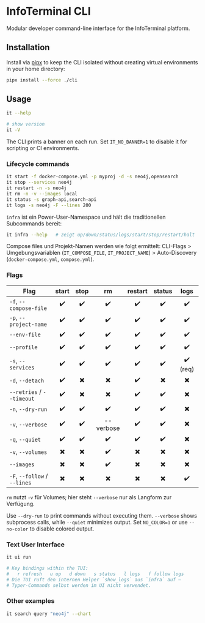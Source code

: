 # InfoTerminal CLI

Modular developer command-line interface for the InfoTerminal platform.

## Installation

Install via [pipx](https://pypa.github.io/pipx/) to keep the CLI isolated
without creating virtual environments in your home directory:

```bash
pipx install --force ./cli
```

## Usage

```bash
it --help

# show version
it -V
```

The CLI prints a banner on each run. Set `IT_NO_BANNER=1` to disable it
for scripting or CI environments.

### Lifecycle commands

```bash
it start -f docker-compose.yml -p myproj -d -s neo4j,opensearch
it stop --services neo4j
it restart -n -s neo4j
it rm -n -v --images local
it status -s graph-api,search-api
it logs -s neo4j -F --lines 200
```

`infra` ist ein Power-User-Namespace und hält die traditionellen
Subcommands bereit:

```bash
it infra --help   # zeigt up/down/status/logs/start/stop/restart/halt
```

Compose files und Projekt-Namen werden wie folgt ermittelt:
CLI-Flags > Umgebungsvariablen (`IT_COMPOSE_FILE`, `IT_PROJECT_NAME`) >
Auto-Discovery (`docker-compose.yml`, `compose.yml`).

### Flags

| Flag                          | start | stop | rm | restart | status | logs |
| ----------------------------- | :---: | :--: | :-:| :-----: | :----: | :--: |
| `-f`, `--compose-file`        |  ✔️   |  ✔️  | ✔️ |   ✔️    |   ✔️   | ✔️ |
| `-p`, `--project-name`        |  ✔️   |  ✔️  | ✔️ |   ✔️    |   ✔️   | ✔️ |
| `--env-file`                  |  ✔️   |  ✔️  | ✔️ |   ✔️    |   ✔️   | ✔️ |
| `--profile`                   |  ✔️   |  ✔️  | ✔️ |   ✔️    |   ✔️   | ✔️ |
| `-s`, `--services`            |  ✔️   |  ✔️  | ✔️ |   ✔️    |   ✔️   | ✔️ (req) |
| `-d`, `--detach`              |  ✔️   |  ✖️  | ✖️ |   ✔️    |   ✖️   | ✖️ |
| `--retries` / `--timeout`     |  ✔️   |  ✖️  | ✖️ |   ✔️    |   ✔️   | ✖️ |
| `-n`, `--dry-run`             |  ✔️   |  ✔️  | ✔️ |   ✔️    |   ✔️   | ✖️ |
| `-v`, `--verbose`             |  ✔️   |  ✔️  | --verbose | ✔️ | ✔️ | ✖️ |
| `-q`, `--quiet`               |  ✔️   |  ✔️  | ✔️ |   ✔️    |   ✔️   | ✖️ |
| `-v`, `--volumes`             |  ✖️   |  ✖️  | ✔️ |   ✖️    |   ✖️   | ✖️ |
| `--images`                    |  ✖️   |  ✖️  | ✔️ |   ✖️    |   ✖️   | ✖️ |
| `-F`, `--follow` / `--lines`  |  ✖️   |  ✖️  | ✖️ |   ✖️    |   ✖️   | ✔️ |

`rm` nutzt `-v` für Volumes; hier steht `--verbose` nur als Langform zur Verfügung.

Use `--dry-run` to print commands without executing them. `--verbose` shows
subprocess calls, while `--quiet` minimizes output. Set `NO_COLOR=1` or use
`--no-color` to disable colored output.

### Text User Interface

```bash
it ui run

# Key bindings within the TUI:
#   r refresh   u up   d down   s status   l logs   f follow logs
# Die TUI ruft den internen Helper `show_logs` aus `infra` auf –
# Typer-Commands selbst werden im UI nicht verwendet.
```

### Other examples

```bash
it search query "neo4j" --chart
```
